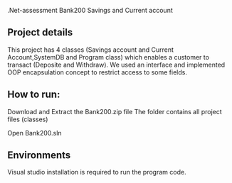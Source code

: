 .Net-assessment
Bank200 Savings and Current account

Project details
----------------
This project has 4 classes (Savings account and Current Account,SystemDB and Program class) which enables a customer to transact (Deposite and Withdraw).
We used an interface and implemented OOP encapsulation concept to restrict access to some fields.

How to run:
------------
Download and Extract the Bank200.zip file
The folder contains all project files (classes)

Open Bank200.sln 

Environments
------------
Visual studio installation is required to run the program code.





